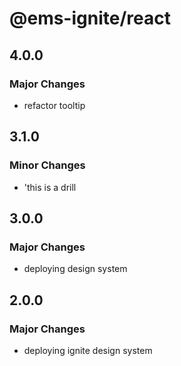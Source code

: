 # @ems-ignite/react

## 4.0.0

### Major Changes

- refactor tooltip

## 3.1.0

### Minor Changes

- 'this is a drill

## 3.0.0

### Major Changes

- deploying design system

## 2.0.0

### Major Changes

- deploying ignite design system

